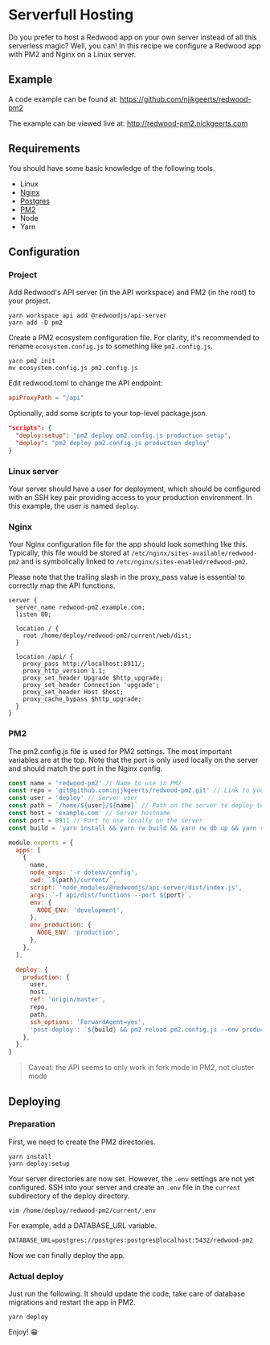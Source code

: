 # Serverfull Hosting

Do you prefer to host a Redwood app on your own server instead of all this serverless magic? Well, you can! In this recipe we configure a Redwood app with PM2 and Nginx on a Linux server.

## Example

A code example can be found at: https://github.com/njjkgeerts/redwood-pm2

The example can be viewed live at: http://redwood-pm2.nickgeerts.com

## Requirements

You should have some basic knowledge of the following tools.

- Linux
- [Nginx](https://nginx.org/en/docs/)
- [Postgres](https://www.postgresql.org/docs/)
- [PM2](https://pm2.keymetrics.io/docs/usage/pm2-doc-single-page/)
- Node
- Yarn

## Configuration

### Project

Add Redwood's API server (in the API workspace) and PM2 (in the root) to your project.

```termninal
yarn workspace api add @redwoodjs/api-server
yarn add -D pm2
```

Create a PM2 ecosystem configuration file. For clarity, it's recommended to rename `ecosystem.config.js` to something like `pm2.config.js`.

```terminal
yarn pm2 init
mv ecosystem.config.js pm2.config.js
```

Edit redwood.toml to change the API endpoint:

```toml
apiProxyPath = "/api"
```

Optionally, add some scripts to your top-level package.json.

```json
"scripts": {
  "deploy:setup": "pm2 deploy pm2.config.js production setup",
  "deploy": "pm2 deploy pm2.config.js production deploy"
}
```

### Linux server

Your server should have a user for deployment, which should be configured with an SSH key pair providing access to your production environment. In this example, the user is named `deploy`.

### Nginx

Your Nginx configuration file for the app should look something like this. Typically, this file would be stored at `/etc/nginx/sites-available/redwood-pm2` and is symbolically linked to `/etc/nginx/sites-enabled/redwood-pm2`.

Please note that the trailing slash in the proxy_pass value is essential to correctly map the API functions.

```nginx
server {
  server_name redwood-pm2.example.com;
  listen 80;

  location / {
    root /home/deploy/redwood-pm2/current/web/dist;
  }

  location /api/ {
    proxy_pass http://localhost:8911/;
    proxy_http_version 1.1;
    proxy_set_header Upgrade $http_upgrade;
    proxy_set_header Connection 'upgrade';
    proxy_set_header Host $host;
    proxy_cache_bypass $http_upgrade;
  }
}
```

### PM2

The pm2.config.js file is used for PM2 settings. The most important variables are at the top. Note that the port is only used locally on the server and should match the port in the Nginx config.

```javascript
const name = 'redwood-pm2' // Name to use in PM2
const repo = 'git@github.com:njjkgeerts/redwood-pm2.git' // Link to your repo
const user = 'deploy' // Server user
const path = `/home/${user}/${name}` // Path on the server to deploy to
const host = 'example.com' // Server hostname
const port = 8911 // Port to use locally on the server
const build = 'yarn install && yarn rw build && yarn rw db up && yarn rw db seed' // Build commands

module.exports = {
  apps: [
    {
      name,
      node_args: '-r dotenv/config',
      cwd: `${path}/current/`,
      script: 'node_modules/@redwoodjs/api-server/dist/index.js',
      args: `-f api/dist/functions --port ${port}`,
      env: {
        NODE_ENV: 'development',
      },
      env_production: {
        NODE_ENV: 'production',
      },
    },
  ],

  deploy: {
    production: {
      user,
      host,
      ref: 'origin/master',
      repo,
      path,
      ssh_options: 'ForwardAgent=yes',
      'post-deploy': `${build} && pm2 reload pm2.config.js --env production && pm2 save`,
    },
  },
}
```

> Caveat: the API seems to only work in fork mode in PM2, not cluster mode

## Deploying

### Preparation

First, we need to create the PM2 directories.

```terminal
yarn install
yarn deploy:setup
```

Your server directories are now set. However, the `.env` settings are not yet configured. SSH into your server and create an `.env` file in the `current` subdirectory of the deploy directory.

```terminal
vim /home/deploy/redwood-pm2/current/.env
```

For example, add a DATABASE_URL variable.

```env
DATABASE_URL=postgres://postgres:postgres@localhost:5432/redwood-pm2
```

Now we can finally deploy the app.

### Actual deploy

Just run the following. It should update the code, take care of database migrations and restart the app in PM2.

```terminal
yarn deploy
```

Enjoy! 😁
